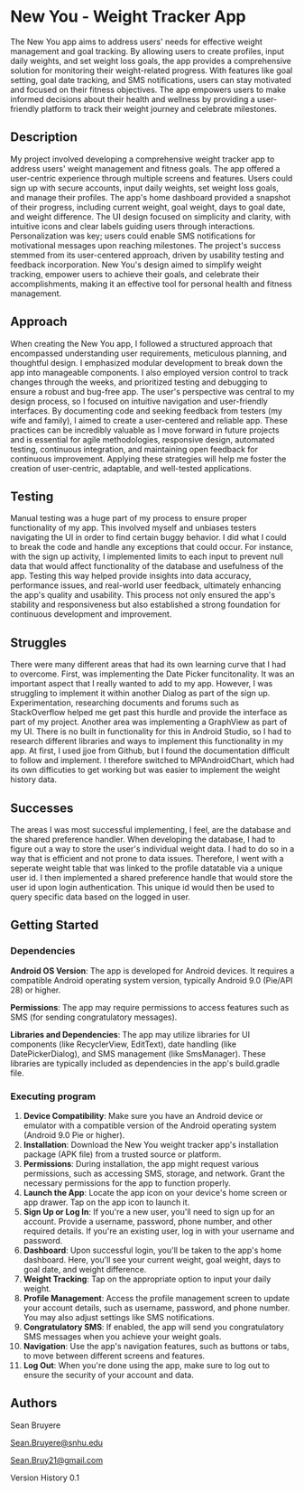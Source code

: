 # New You - Weight Tracker App

The New You app aims to address users' needs for effective weight management and goal tracking. By allowing users to create profiles, input daily weights, and set weight loss goals, the app provides a comprehensive solution for monitoring their weight-related progress. With features like goal setting, goal date tracking, and SMS notifications, users can stay motivated and focused on their fitness objectives. The app empowers users to make informed decisions about their health and wellness by providing a user-friendly platform to track their weight journey and celebrate milestones.

## Description

My project involved developing a comprehensive weight tracker app to address users' weight management and fitness goals. The app offered a user-centric experience through multiple screens and features. Users could sign up with secure accounts, input daily weights, set weight loss goals, and manage their profiles. The app's home dashboard provided a snapshot of their progress, including current weight, goal weight, days to goal date, and weight difference. The UI design focused on simplicity and clarity, with intuitive icons and clear labels guiding users through interactions. Personalization was key; users could enable SMS notifications for motivational messages upon reaching milestones. The project's success stemmed from its user-centered approach, driven by usability testing and feedback incorporation. New You's design aimed to simplify weight tracking, empower users to achieve their goals, and celebrate their accomplishments, making it an effective tool for personal health and fitness management.

## Approach

When creating the New You app, I followed a structured approach that encompassed understanding user requirements, meticulous planning, and thoughtful design. I emphasized modular development to break down the app into manageable components. I also employed version control to track changes through the weeks, and prioritized testing and debugging to ensure a robust and bug-free app. The user's perspective was central to my design process, so I focused on intuitive navigation and user-friendly interfaces. By documenting code and seeking feedback from testers (my wife and family), I aimed to create a user-centered and reliable app. These practices can be incredibly valuable as I move forward in future projects and is essential for agile methodologies, responsive design, automated testing, continuous integration, and maintaining open feedback for continuous improvement. Applying these strategies will help me foster the creation of user-centric, adaptable, and well-tested applications.

## Testing

Manual testing was a huge part of my process to ensure proper functionality of my app. This involved myself and unbiases testers navigating the UI in order to find certain buggy behavior. I did what I could to break the code and handle any exceptions that could occur. For instance, with the sign up activity, I implemented limits to each input to prevent null data that would affect functionality of the database and usefulness of the app. Testing this way helped provide insights into data accuracy, performance issues, and real-world user feedback, ultimately enhancing the app's quality and usability. This process not only ensured the app's stability and responsiveness but also established a strong foundation for continuous development and improvement.

## Struggles

There were many different areas that had its own learning curve that I had to overcome. First, was implementing the Date Picker funcitonality. It was an important aspect that I really wanted to add to my app. However, I was struggling to implement it within another Dialog as part of the sign up. Experimentation, researching documents and forums such as StackOverflow helped me get past this hurdle and provide the interface as part of my project. Another area was implementing a GraphView as part of my UI. There is no built in functionality for this in Android Studio, so I had to research different libraries and ways to implement this functionality in my app. At first, I used jjoe from Github, but I found the documentation difficult to follow and implement. I therefore switched to MPAndroidChart, which had its own difficuties to get working but was easier to implement the weight history data. 

## Successes

The areas I was most successful implementing, I feel, are the database and the shared preference handler. When developing the database, I had to figure out a way to store the user's individual weight data. I had to do so in a way that is efficient and not prone to data issues. Therefore, I went with a seperate weight table that was linked to the profile datatable via a unique user id. I then implemented a shared preference handle that would store the user id upon login authentication. This unique id would then be used to query specific data based on the logged in user.
## Getting Started

### Dependencies

**Android OS Version**: The app is developed for Android devices. It requires a compatible Android operating system version, typically Android 9.0 (Pie/API 28) or higher.

**Permissions**: The app may require permissions to access features such as SMS (for sending congratulatory messages).

**Libraries and Dependencies**: The app may utilize libraries for UI components (like RecyclerView, EditText), date handling (like DatePickerDialog), and SMS management (like SmsManager). These libraries are typically included as dependencies in the app's build.gradle file.

### Executing program
1. **Device Compatibility**:
Make sure you have an Android device or emulator with a compatible version of the Android operating system (Android 9.0 Pie or higher).
2. **Installation**:
Download the New You weight tracker app's installation package (APK file) from a trusted source or platform.
3. **Permissions**:
During installation, the app might request various permissions, such as accessing SMS, storage, and network. Grant the necessary permissions for the app to function properly.
4. **Launch the App**:
Locate the app icon on your device's home screen or app drawer.
Tap on the app icon to launch it.
5. **Sign Up or Log In**:
If you're a new user, you'll need to sign up for an account.
Provide a username, password, phone number, and other required details.
If you're an existing user, log in with your username and password.
6. **Dashboard**:
Upon successful login, you'll be taken to the app's home dashboard.
Here, you'll see your current weight, goal weight, days to goal date, and weight difference.
7. **Weight Tracking**:
Tap on the appropriate option to input your daily weight.
8. **Profile Management**:
Access the profile management screen to update your account details, such as username, password, and phone number.
You may also adjust settings like SMS notifications.
9. **Congratulatory SMS**:
If enabled, the app will send you congratulatory SMS messages when you achieve your weight goals.
10. **Navigation**:
Use the app's navigation features, such as buttons or tabs, to move between different screens and features.
11. **Log Out**:
When you're done using the app, make sure to log out to ensure the security of your account and data.


## Authors

Sean Bruyere

Sean.Bruyere@snhu.edu

Sean.Bruy21@gmail.com

Version History
0.1

